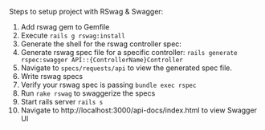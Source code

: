 Steps to setup project with RSwag & Swagger:
1. Add rswag gem to Gemfile
2. Execute `rails g rswag:install`
3. Generate the shell for the rswag controller spec: 
4. Generate rswag spec file for a specific controller: `rails generate rspec:swagger API::{ControllerName}Controller`
5. Navigate to `specs/requests/api` to view the generated spec file.
6. Write rswag specs
7. Verify your rswag spec is passing `bundle exec rspec`
8. Run `rake rswag` to swaggerize the specs
9. Start rails server `rails s`
10. Navigate to http://localhost:3000/api-docs/index.html to view Swagger UI

